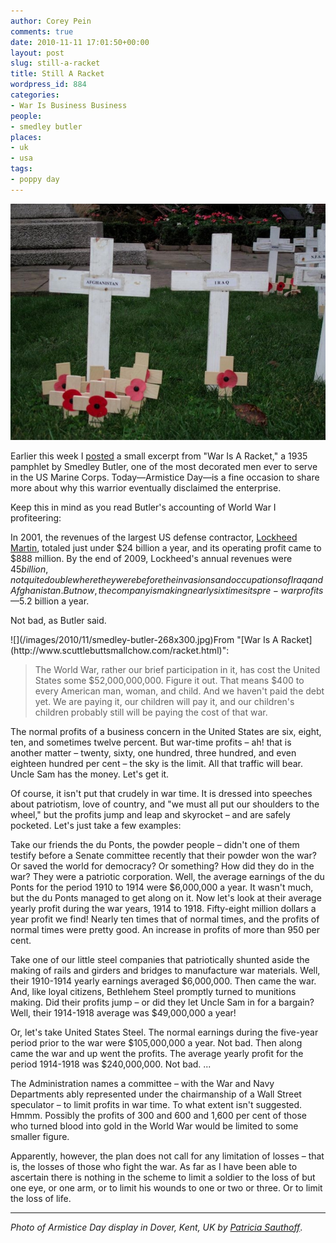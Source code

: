 ```yaml
---
author: Corey Pein
comments: true
date: 2010-11-11 17:01:50+00:00
layout: post
slug: still-a-racket
title: Still A Racket 
wordpress_id: 884
categories:
- War Is Business Business
people:
- smedley butler
places:
- uk
- usa
tags:
- poppy day
---
```


[![](/images/2010/11/armistice-day-dover.jpg)](/images/2010/11/armistice-day-dover.jpg)


Earlier this week I [posted](http://www.warisbusiness.com/2010/11/beer-for-bullets-privatization-meets-prohibition/) a small excerpt from "War Is A Racket," a 1935 pamphlet by Smedley Butler, one of the most decorated men ever to serve in the US Marine Corps. Today—Armistice Day—is a fine occasion to share more about why this warrior eventually disclaimed the enterprise.

Keep this in mind as you read Butler's accounting of World War I profiteering:

In 2001, the revenues of the largest US defense contractor, [Lockheed Martin](http://www.warisbusiness.com/2010/11/lockheed/), totaled just under $24 billion a year, and its operating profit came to $888 million. By the end of 2009, Lockheed's annual revenues were $45 billion, not quite double where they were before the invasions and occupations of Iraq and Afghanistan. But now, the company is making nearly six times its pre-war profits—$5.2 billion a year.

Not bad, as Butler said.

<!-- more -->![](/images/2010/11/smedley-butler-268x300.jpg)From "[War Is A Racket](http://www.scuttlebuttsmallchow.com/racket.html)":


> The World War, rather our brief participation in it, has cost the United States some $52,000,000,000. Figure it out. That means $400 to every American man, woman, and child. And we haven't paid the debt yet. We are paying it, our children will pay it, and our children's children probably still will be paying the cost of that war.

The normal profits of a business concern in the United States are six, eight, ten, and sometimes twelve percent. But war-time profits – ah! that is another matter – twenty, sixty, one hundred, three hundred, and even eighteen hundred per cent – the sky is the limit. All that traffic will bear. Uncle Sam has the money. Let's get it.

Of course, it isn't put that crudely in war time. It is dressed into speeches about patriotism, love of country, and "we must all put our shoulders to the wheel," but the profits jump and leap and skyrocket – and are safely pocketed. Let's just take a few examples:

Take our friends the du Ponts, the powder people – didn't one of them testify before a Senate committee recently that their powder won the war? Or saved the world for democracy? Or something? How did they do in the war? They were a patriotic corporation. Well, the average earnings of the du Ponts for the period 1910 to 1914 were $6,000,000 a year. It wasn't much, but the du Ponts managed to get along on it. Now let's look at their average yearly profit during the war years, 1914 to 1918. Fifty-eight million dollars a year profit we find! Nearly ten times that of normal times, and the profits of normal times were pretty good. An increase in profits of more than 950 per cent.

Take one of our little steel companies that patriotically shunted aside the making of rails and girders and bridges to manufacture war materials. Well, their 1910-1914 yearly earnings averaged $6,000,000. Then came the war. And, like loyal citizens, Bethlehem Steel promptly turned to munitions making. Did their profits jump – or did they let Uncle Sam in for a bargain? Well, their 1914-1918 average was $49,000,000 a year!

Or, let's take United States Steel. The normal earnings during the five-year period prior to the war were $105,000,000 a year. Not bad. Then along came the war and up went the profits. The average yearly profit for the period 1914-1918 was $240,000,000. Not bad. ...

The Administration names a committee – with the War and Navy Departments ably represented under the chairmanship of a Wall Street speculator – to limit profits in war time. To what extent isn't suggested. Hmmm. Possibly the profits of 300 and 600 and 1,600 per cent of those who turned blood into gold in the World War would be limited to some smaller figure.

Apparently, however, the plan does not call for any limitation of losses – that is, the losses of those who fight the war. As far as I have been able to ascertain there is nothing in the scheme to limit a soldier to the loss of but one eye, or one arm, or to limit his wounds to one or two or three. Or to limit the loss of life.


---

_Photo of Armistice Day display in Dover, Kent, UK by [Patricia Sauthoff](http://patriciasauthoff.com/)_.
